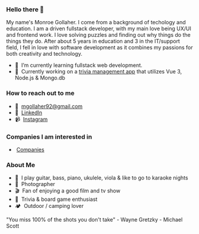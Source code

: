 ### Hello there 👋
My name's Monroe Gollaher. I come from a background of techology and education. I am a driven fullstack developer, with my main love being UX/UI and frontend work. I love solving puzzles and finding out why things do the things they do. After about 5 years in education and 3 in the IT/support field, I fell in love with software development as it combines my passions for both creativity and technology.

- 🌱 &nbsp;I’m currently learning fullstack web development.
- 🔨 &nbsp;Currently working on a <a href="https://github.com/MonroeGollaher/TriviaGame">trivia management app</a> that utilizes Vue 3, Node.js & Mongo.db

### How to reach out to me
- 📩 &nbsp;mgollaher92@gmail.com
- 💼 &nbsp;<a href="https://www.linkedin.com/in/monroe-gollaher/">LinkedIn</a>
- 📹 &nbsp;<a href="https://www.instagram.com/thisismonroe">Instagram</a>

### Companies I am interested in
- &nbsp;<a href="https://docs.google.com/spreadsheets/d/1HWCuXjPtoratqp5yD-71g9gj3Ot72TxjEEwECagHnWk/edit#gid=0">Companies</a>

### About Me
 - 🎵 &nbsp;I play guitar, bass, piano, ukulele, viola & like to go to karaoke nights
 - 📸 &nbsp;Photographer
 - 🎬 &nbsp;Fan of enjoying a good film and tv show
 - 🎲 &nbsp;Trivia & board game enthusiast 
 - 🏕 &nbsp;Outdoor / camping lover
 
 "You miss 100% of the shots you don't take" - Wayne Gretzky - Michael Scott

<!--
**MonroeGollaher/MonroeGollaher** is a ✨ _special_ ✨ repository because its `README.md` (this file) appears on your GitHub profile.

Here are some ideas to get you started:

- 🔭 I’m currently working on ...
- 🌱 I’m currently learning ...
- 👯 I’m looking to collaborate on ...
- 🤔 I’m looking for help with ...
- 💬 Ask me about ...
- 📫 How to reach me: ...
- 😄 Pronouns: ...
- ⚡ Fun fact: ...
-->
